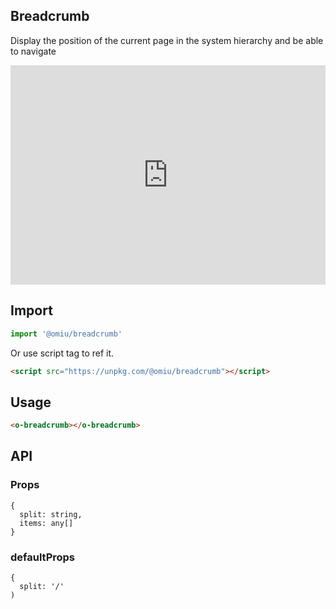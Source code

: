 ## Breadcrumb

Display the position of the current page in the system hierarchy and be able to navigate

<iframe height="351" style="width: 100%;" scrolling="no" title="OMIU Breadcrumb" src="https://codepen.io/omijs/embed/wvKqGxB?height=351&theme-id=default&default-tab=html,result" frameborder="no" allowtransparency="true" allowfullscreen="true" loading="lazy">
  See the Pen <a href='https://codepen.io/omijs/pen/wvKqGxB'>OMIU Checkbox</a> by OMI
  (<a href='https://codepen.io/omijs'>@omijs</a>) on <a href='https://codepen.io'>CodePen</a>.
</iframe>

## Import

```js
import '@omiu/breadcrumb'
```

Or use script tag to ref it.


```html
<script src="https://unpkg.com/@omiu/breadcrumb"></script>
```

## Usage

```html
<o-breadcrumb></o-breadcrumb>
```

## API

### Props

```tsx
{
  split: string,
  items: any[]
}
```

### defaultProps

```tsx
{
  split: '/'
)
```
